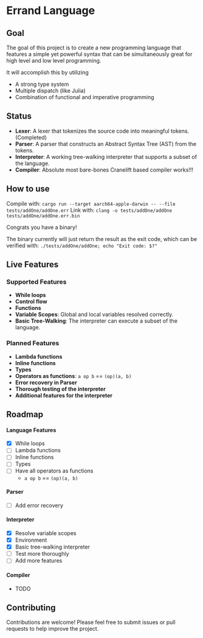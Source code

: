 # Errand Language

## Goal

The goal of this project is to create a new programming language that features a simple yet powerful syntax that can be simultaneously great for high level and low level programming. 

It will accomplish this by utilizing
- A strong type system
- Multiple dispatch (like Julia)
- Combination of functional and imperative programming

## Status

- **Lexer**: A lexer that tokenizes the source code into meaningful tokens. (Completed)
- **Parser**: A parser that constructs an Abstract Syntax Tree (AST) from the tokens.
- **Interpreter**: A working tree-walking interpreter that supports a subset of the language.
- **Compiler**: Absolute most bare-bones Cranelift based compiler works!!!

## How to use
Compile with: `cargo run --target aarch64-apple-darwin -- --file tests/addOne/addOne.err`
Link with: `clang -o tests/addOne/addOne tests/addOne/addOne.err.bin`

Congrats you have a binary!

The binary currently will just return the result as the exit code, which can be verified with: `./tests/addOne/addOne; echo "Exit code: $?"`

## Live Features

### Supported Features
- **While loops**
- **Control flow**
- **Functions**
- **Variable Scopes**: Global and local variables resolved correctly.
- **Basic Tree-Walking**: The interpreter can execute a subset of the language.

### Planned Features
- **Lambda functions**
- **Inline functions**
- **Types**
- **Operators as functions**: `a op b` == `(op)(a, b)` 
- **Error recovery in Parser**
- **Thorough testing of the interpreter**
- **Additional features for the interpreter**

## Roadmap

#### Language Features
- [x] While loops
- [ ] Lambda functions
- [ ] Inline functions
- [ ] Types
- [ ] Have all operators as functions 
    - `a op b` == `(op)(a, b)` 

#### Parser
- [ ] Add error recovery

#### Interpreter
- [x] Resolve variable scopes
- [x] Environment
- [x] Basic tree-walking interpreter
- [ ] Test more thoroughly
- [ ] Add more features

#### Compiler
- TODO

## Contributing

Contributions are welcome! Please feel free to submit issues or pull requests to help improve the project.
